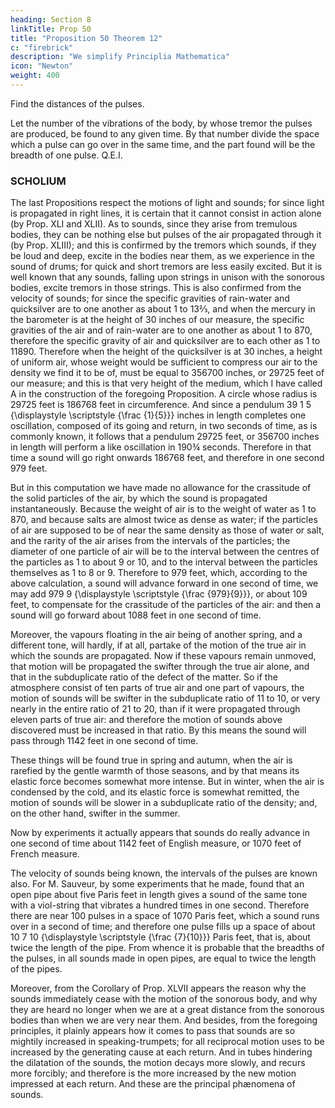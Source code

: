 ```yaml
---
heading: Section 8
linkTitle: Prop 50
title: "Proposition 50 Theorem 12"
c: "firebrick"
description: "We simplify Principlia Mathematica"
icon: "Newton"
weight: 400
---
```



Find the distances of the pulses.

Let the number of the vibrations of the body, by whose tremor the pulses are produced, be found to any given time. By that number divide the space which a pulse can go over in the same time, and the part found will be the breadth of one pulse.   Q.E.I.


### SCHOLIUM

The last Propositions respect the motions of light and sounds; for since light is propagated in right lines, it is certain that it cannot consist in action alone (by Prop. XLI and XLII). As to sounds, since they arise from tremulous bodies, they can be nothing else but pulses of the air propagated through it (by Prop. XLIII); and this is confirmed by the tremors which sounds, if they be loud and deep, excite in the bodies near them, as we experience in the sound of drums; for quick and short tremors are less easily excited. But it is well known that any sounds, falling upon strings in unison with the sonorous bodies, excite tremors in those strings. This is also confirmed from the velocity of sounds; for since the specific gravities of rain-water and quicksilver are to one another as about 1 to 13⅔, and when the mercury in the barometer is at the height of 30 inches of our measure, the specific gravities of the air and of rain-water are to one another as about 1 to 870, therefore the specific gravity of air and quicksilver are to each other as 1 to 11890. Therefore when the height of the quicksilver is at 30 inches, a height of uniform air, whose weight would be sufficient to compress our air to the density we find it to be of, must be equal to 356700 inches, or 29725 feet of our measure; and this is that very height of the medium, which I have called A in the construction of the foregoing Proposition. A circle whose radius is 29725 feet is 186768 feet in circumference. And since a pendulum 39
1
5
{\displaystyle \scriptstyle {\frac {1}{5}}} inches in length completes one oscillation, composed of its going and return, in two seconds of time, as is commonly known, it follows that a pendulum 29725 feet, or 356700 inches in length will perform a like oscillation in 190¾ seconds. Therefore in that time a sound will go right onwards 186768 feet, and therefore in one second 979 feet.

But in this computation we have made no allowance for the crassitude of the solid particles of the air, by which the sound is propagated instantaneously. Because the weight of air is to the weight of water as 1 to 870, and because salts are almost twice as dense as water; if the particles of air are supposed to be of near the same density as those of water or salt, and the rarity of the air arises from the intervals of the particles; the diameter of one particle of air will be to the interval between the centres of the particles as 1 to about 9 or 10, and to the interval between the particles themselves as 1 to 8 or 9. Therefore to 979 feet, which, according to the above calculation, a sound will advance forward in one second of time, we may add 
979
9
{\displaystyle \scriptstyle {\frac {979}{9}}}, or about 109 feet, to compensate for the crassitude of the particles of the air: and then a sound will go forward about 1088 feet in one second of time.

Moreover, the vapours floating in the air being of another spring, and a different tone, will hardly, if at all, partake of the motion of the true air in which the sounds are propagated. Now if these vapours remain unmoved, that motion will be propagated the swifter through the true air alone, and that in the subduplicate ratio of the defect of the matter. So if the atmosphere consist of ten parts of true air and one part of vapours, the motion of sounds will be swifter in the subduplicate ratio of 11 to 10, or very nearly in the entire ratio of 21 to 20, than if it were propagated through eleven parts of true air: and therefore the motion of sounds above discovered must be increased in that ratio. By this means the sound will pass through 1142 feet in one second of time.

These things will be found true in spring and autumn, when the air is rarefied by the gentle warmth of those seasons, and by that means its elastic force becomes somewhat more intense. But in winter, when the air is condensed by the cold, and its elastic force is somewhat remitted, the motion of sounds will be slower in a subduplicate ratio of the density; and, on the other hand, swifter in the summer.

Now by experiments it actually appears that sounds do really advance in one second of time about 1142 feet of English measure, or 1070 feet of French measure.

The velocity of sounds being known, the intervals of the pulses are known also. For M. Sauveur, by some experiments that he made, found that an open pipe about five Paris feet in length gives a sound of the same tone with a viol-string that vibrates a hundred times in one second. Therefore there are near 100 pulses in a space of 1070 Paris feet, which a sound runs over in a second of time; and therefore one pulse fills up a space of about 10
7
10
{\displaystyle \scriptstyle {\frac {7}{10}}} Paris feet, that is, about twice the length of the pipe. From whence it is probable that the breadths of the pulses, in all sounds made in open pipes, are equal to twice the length of the pipes.

Moreover, from the Corollary of Prop. XLVII appears the reason why the sounds immediately cease with the motion of the sonorous body, and why they are heard no longer when we are at a great distance from the sonorous bodies than when we are very near them. And besides, from the foregoing principles, it plainly appears how it comes to pass that sounds are so mightily increased in speaking-trumpets; for all reciprocal motion uses to be increased by the generating cause at each return. And in tubes hindering the dilatation of the sounds, the motion decays more slowly, and recurs more forcibly; and therefore is the more increased by the new motion impressed at each return. And these are the principal phænomena of sounds.